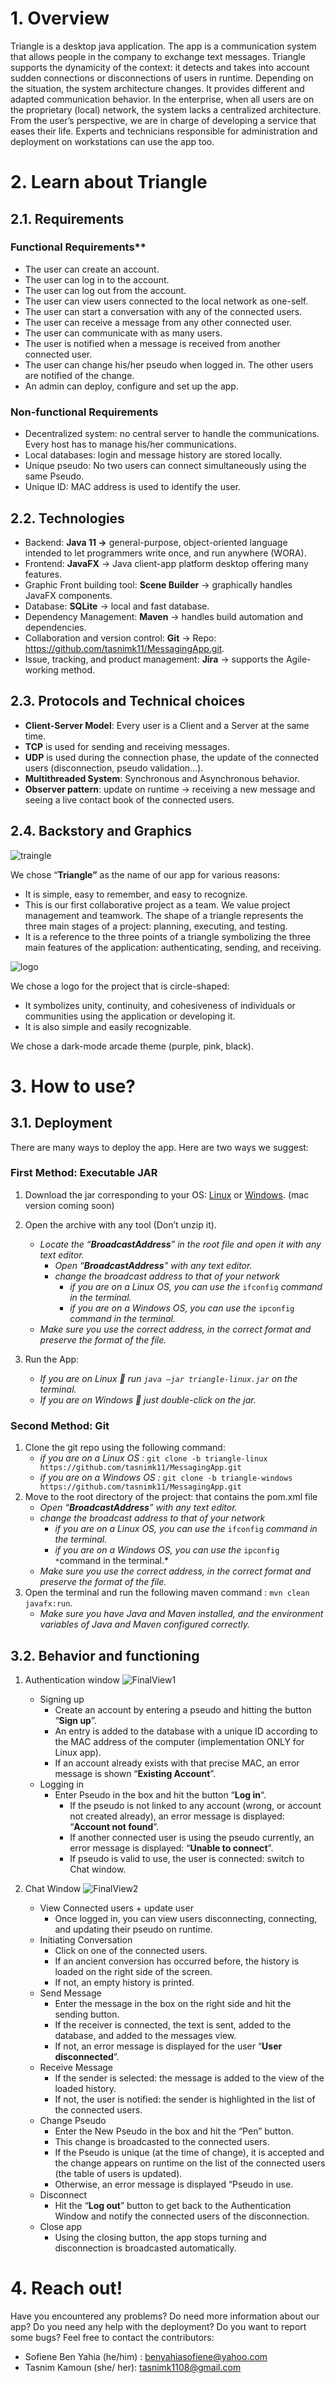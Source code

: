 # 1. Overview

Triangle is a desktop java application. The app is a communication system that allows people in the company to exchange text messages. Triangle supports the dynamicity of the context: it detects and takes into account sudden connections or disconnections of users in runtime.
Depending on the situation, the system architecture changes. It provides different and adapted communication behavior. In the enterprise, when all users are on the proprietary (local) network, the system lacks a centralized architecture.  From the user’s perspective, we are in charge of developing a service that eases their life. Experts and technicians responsible for administration and deployment on workstations can use the app too.

# 2. Learn about Triangle

## 2.1. Requirements

### Functional Requirements**

- The user can create an account.
- The user can log in to the account.
- The user can log out from the account.
- The user can view users connected to the local network as one-self.
- The user can start a conversation with any of the connected users.
- The user can receive a message from any other connected user.
- The user can communicate with as many users.
- The user is notified when a message is received from another connected user.
- The user can change his/her pseudo when logged in. The other users are notified of the change.
- An admin can deploy, configure and set up the app.

### **Non-functional Requirements**

- Decentralized system: no central server to handle the communications. Every host has to manage his/her communications.
- Local databases: login and message history are stored locally.
- Unique pseudo: No two users can connect simultaneously using the same Pseudo.
- Unique ID: MAC address is used to identify the user.

## 2.2. Technologies

- Backend: **Java 11 →** general-purpose, object-oriented language intended to let programmers write once, and run anywhere (WORA).
- Frontend: **JavaFX** → Java client-app platform desktop offering many features.
- Graphic Front building tool: **Scene Builder** → graphically handles JavaFX components.
- Database: **SQLite** → local and fast database.
- Dependency Management: **Maven** → handles build automation and dependencies.
- Collaboration and version control: **Git** → Repo: https://github.com/tasnimk11/MessagingApp.git.
- Issue, tracking, and product management: **Jira** → supports the Agile-working method.

## 2.3. Protocols and Technical choices

- **Client-Server Model**: Every user is a Client and a Server at the same time.
- **TCP** is used for sending and receiving messages.
- **UDP** is used during the connection phase, the update of the connected users (disconnection, pseudo validation...).
- **Multithreaded System**: Synchronous and Asynchronous behavior.
- **Observer pattern**: update on runtime → receiving a new message and seeing a live contact book of the connected users.

## 2.4. Backstory and Graphics

![traingle](https://user-images.githubusercontent.com/99467850/214590794-4f260c2d-c105-47cd-9667-f0678a3d9bd8.png)

We chose “**Triangle”** as the name of our app for various reasons:
- It is simple, easy to remember, and easy to recognize.
- This is our first collaborative project as a team. We value project management and teamwork. The shape of a triangle represents the three main stages of a project: planning, executing, and testing.
- It is a reference to the three points of a triangle symbolizing the three main features of the application: authenticating, sending, and receiving.

![logo](https://user-images.githubusercontent.com/99467850/214590719-f5da0488-06ec-40af-9ccb-93d58de133c2.png)

We chose a logo for the project that is circle-shaped:

- It symbolizes unity, continuity, and cohesiveness of individuals or communities using the application or developing it.
- It is also simple and easily recognizable.

We chose a dark-mode arcade theme (purple, pink, black).

# 3. How to use?

## 3.1. Deployment

There are many ways to deploy the app. Here are two ways we suggest:

### **First Method: Executable JAR**

1. Download the jar corresponding to your OS: [Linux](https://drive.google.com/file/d/1CDLqvfQEhxpkMyi9jZjWH9VMaSAWm9yV/view?usp=sharing) or [Windows](https://drive.google.com/file/d/1G-EAPIkDAuuzMSXChI6kCbY9hVLkf6u6/view?usp=sharing). (mac version coming soon)

2. Open the archive with any tool (Don’t unzip it).
    - *Locate the “**BroadcastAddress**” in the root file and open it with any text editor.*
        -  *Open “**BroadcastAddress**” with any text editor.*
        - *change the broadcast address to that of your network*
            - *if you are on a Linux OS, you can use the* `ifconfig` *command in the terminal.*
            - *if you are on a Windows OS, you can use the* `ipconfig` *command in the terminal.*
    - *Make sure you use the correct address, in the correct format and preserve the format of the file.*
3. Run the App:
    - *If you are on Linux  run `java –jar triangle-linux.jar` on the terminal.*
    - *If you are on Windows  just double-click on the jar.*



### **Second Method: Git**

1. Clone the git repo using the following command:
    - *if you are on a Linux OS :*  `git clone -b triangle-linux https://github.com/tasnimk11/MessagingApp.git`
    - *if you are on a Windows OS :*  `git clone -b triangle-windows https://github.com/tasnimk11/MessagingApp.git`
2. Move to the root directory of the project: that contains the pom.xml file
    - *Open “**BroadcastAddress**” with any text editor.*
    - *change the broadcast address to that of your network*
        - *if you are on a Linux OS, you can use the* `ifconfig` *command in the terminal.*
        - *if you are on a Windows OS, you can use the* `ipconfig *`command in the terminal.*
    - *Make sure you use the correct address, in the correct format and preserve the format of the file.*
3. Open the terminal and run the following maven command : `mvn clean javafx:run`*.*
    - *Make sure you have Java and Maven installed, and the environment variables of Java and Maven configured correctly.*


## 3.2. Behavior and functioning

1. Authentication window
![FinalView1](https://user-images.githubusercontent.com/99467850/215125672-528a6fdf-b51a-4240-80a4-86bab60bc189.png)
    - Signing up
        - Create an account by entering a pseudo and hitting the button “**Sign up**”.
        - An entry is added to the database with a unique ID according to the MAC address of the computer (implementation ONLY for Linux app).
        - If an account already exists with that precise MAC, an error message is shown “**Existing Account**”.
    - Logging in
        - Enter Pseudo in the box and hit the button “**Log in**“.
            - If the pseudo is not linked to any account (wrong, or account not created already), an error message is displayed: “**Account not found**”.
            - If another connected user is using the pseudo currently, an error message is displayed: “**Unable to connect**”.
            - If pseudo is valid to use, the user is connected: switch to Chat window.

2. Chat Window
![FinalView2](https://user-images.githubusercontent.com/99467850/215125647-5537c2ab-fdc8-40ae-b416-6a9f4365f453.png)
    - View Connected users + update user
        - Once logged in, you can view users disconnecting, connecting, and updating their pseudo on runtime.
    - Initiating Conversation
        - Click on one of the connected users.
        - If an ancient conversion has occurred before, the history is loaded on the right side of the screen.
        - If not, an empty history is printed.
    - Send Message
        - Enter the message in the box on the right side and hit the sending button.
        - If the receiver is connected, the text is sent, added to the database, and added to the messages view.
        - If not, an error message is displayed for the user “**User disconnected**”.
    - Receive Message
        - If the sender is selected: the message is added to the view of the loaded history.
        - If not, the user is notified: the sender is highlighted in the list of the connected users.
    - Change Pseudo
        - Enter the New Pseudo in the box and hit the “Pen” button.
        - This change is broadcasted to the connected users.
        - If the Pseudo is unique (at the time of change), it is accepted and the change appears on runtime on the list of the connected users (the table of users is updated).
        - Otherwise, an error message is displayed “Pseudo in use.
    - Disconnect
        - Hit the “**Log out**” button to get back to the Authentication Window and notify the connected users of the disconnection.
    - Close app
        - Using the closing button, the app stops turning and disconnection is broadcasted automatically.


# 4. Reach out!

Have you encountered any problems? Do need more information about our app? Do you need any help with the deployment? Do you want to report some bugs? Feel free to contact the contributors:

- Sofiene Ben Yahia (he/him) : benyahiasofiene@yahoo.com
- Tasnim Kamoun (she/ her): tasnimk1108@gmail.com
